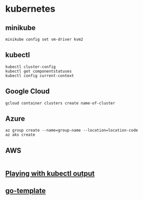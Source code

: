# kubernetes

## minikube

```
minikube config set vm-driver kvm2
```

## kubectl 

```
kubectl cluster-config
kubectl get componentstatuses
kubectl config current-context

```

## Google Cloud

```
gcloud container clusters create name-of-cluster
```
## Azure

```
az group create --name=group-name --location=location-code
az aks create 
```
## AWS
```

```

## [Playing with kubectl output](https://gist.github.com/so0k/42313dbb3b547a0f51a547bb968696ba)

## [go-template](https://golang.org/pkg/text/template/)
